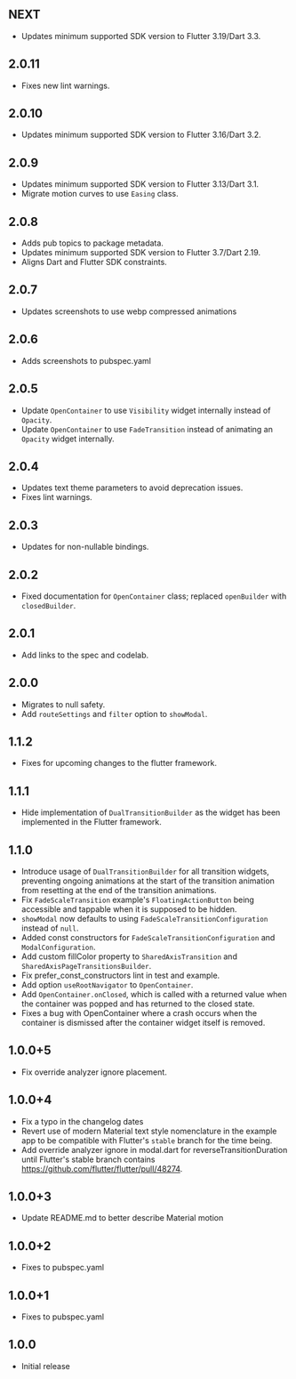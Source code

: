 ## NEXT

- Updates minimum supported SDK version to Flutter 3.19/Dart 3.3.

## 2.0.11

- Fixes new lint warnings.

## 2.0.10

- Updates minimum supported SDK version to Flutter 3.16/Dart 3.2.

## 2.0.9

- Updates minimum supported SDK version to Flutter 3.13/Dart 3.1.
- Migrate motion curves to use `Easing` class.

## 2.0.8

- Adds pub topics to package metadata.
- Updates minimum supported SDK version to Flutter 3.7/Dart 2.19.
- Aligns Dart and Flutter SDK constraints.

## 2.0.7

- Updates screenshots to use webp compressed animations

## 2.0.6

- Adds screenshots to pubspec.yaml

## 2.0.5

- Update `OpenContainer` to use `Visibility` widget internally instead of `Opacity`.
- Update `OpenContainer` to use `FadeTransition` instead of animating an `Opacity`
  widget internally.

## 2.0.4

- Updates text theme parameters to avoid deprecation issues.
- Fixes lint warnings.

## 2.0.3

- Updates for non-nullable bindings.

## 2.0.2

- Fixed documentation for `OpenContainer` class; replaced `openBuilder` with `closedBuilder`.

## 2.0.1

- Add links to the spec and codelab.

## 2.0.0

- Migrates to null safety.
- Add `routeSettings` and `filter` option to `showModal`.

## 1.1.2

- Fixes for upcoming changes to the flutter framework.

## 1.1.1

- Hide implementation of `DualTransitionBuilder` as the widget has been implemented in the Flutter framework.

## 1.1.0

- Introduce usage of `DualTransitionBuilder` for all transition widgets, preventing ongoing animations at the start of the transition animation from resetting at the end of the transition animations.
- Fix `FadeScaleTransition` example's `FloatingActionButton` being accessible
  and tappable when it is supposed to be hidden.
- `showModal` now defaults to using `FadeScaleTransitionConfiguration` instead of `null`.
- Added const constructors for `FadeScaleTransitionConfiguration` and `ModalConfiguration`.
- Add custom fillColor property to `SharedAxisTransition` and `SharedAxisPageTransitionsBuilder`.
- Fix prefer_const_constructors lint in test and example.
- Add option `useRootNavigator` to `OpenContainer`.
- Add `OpenContainer.onClosed`, which is called with a returned value when the container was popped and has returned to the closed state.
- Fixes a bug with OpenContainer where a crash occurs when the container is dismissed after the container widget itself is removed.

## 1.0.0+5

- Fix override analyzer ignore placement.

## 1.0.0+4

- Fix a typo in the changelog dates
- Revert use of modern Material text style nomenclature in the example app
  to be compatible with Flutter's `stable` branch for the time being.
- Add override analyzer ignore in modal.dart for reverseTransitionDuration
  until Flutter's stable branch contains
  https://github.com/flutter/flutter/pull/48274.

## 1.0.0+3

- Update README.md to better describe Material motion

## 1.0.0+2

- Fixes to pubspec.yaml

## 1.0.0+1

- Fixes to pubspec.yaml

## 1.0.0

- Initial release
